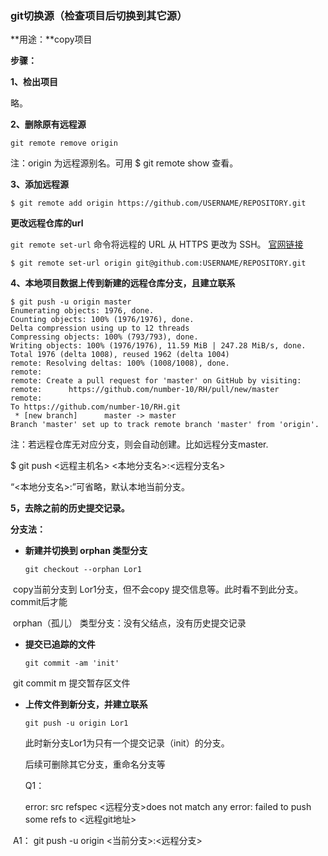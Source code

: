 ### git切换源（检查项目后切换到其它源）

**用途：**copy项目

**步骤：**

**1、检出项目** 

 略。

**2、删除原有远程源**

```
git remote remove origin 
```

注：origin 为远程源别名。可用 $ git remote show 查看。

**3、添加远程源**

```
$ git remote add origin https://github.com/USERNAME/REPOSITORY.git
```

**更改远程仓库的url**  

 `git remote set-url` 命令将远程的 URL 从 HTTPS 更改为 SSH。 [官网链接](https://docs.github.com/cn/github/using-git/changing-a-remotes-url#switching-remote-urls-from-https-to-ssh)

```shell
$ git remote set-url origin git@github.com:USERNAME/REPOSITORY.git
```

**4、本地项目数据上传到新建的远程仓库分支，且建立联系**

```
$ git push -u origin master
Enumerating objects: 1976, done.
Counting objects: 100% (1976/1976), done.
Delta compression using up to 12 threads
Compressing objects: 100% (793/793), done.
Writing objects: 100% (1976/1976), 11.59 MiB | 247.28 MiB/s, done.
Total 1976 (delta 1008), reused 1962 (delta 1004)
remote: Resolving deltas: 100% (1008/1008), done.
remote:
remote: Create a pull request for 'master' on GitHub by visiting:
remote:      https://github.com/number-10/RH/pull/new/master
remote:
To https://github.com/number-10/RH.git
 * [new branch]      master -> master
Branch 'master' set up to track remote branch 'master' from 'origin'.

```

注：若远程仓库无对应分支，则会自动创建。比如远程分支master.

$ git push <远程主机名>   <本地分支名>:<远程分支名>     

“<本地分支名>:”可省略，默认本地当前分支。

**5，去除之前的历史提交记录。**

**分支法：** 

* **新建并切换到 orphan 类型分支**

  ```
  git checkout --orphan Lor1
  ```

​       copy当前分支到 Lor1分支，但不会copy 提交信息等。此时看不到此分支。commit后才能

​      orphan（孤儿） 类型分支：没有父结点，没有历史提交记录

* **提交已追踪的文件**

  ```
  git commit -am 'init'
  ```

​       git commit m 提交暂存区文件

* **上传文件到新分支，并建立联系**

  ```
  git push -u origin Lor1
  ```

  此时新分支Lor1为只有一个提交记录（init）的分支。

  后续可删除其它分支，重命名分支等

  Q1：

  error: src refspec <远程分支>does not match any
  error: failed to push some refs to <远程git地址>

​       A1：  git push -u origin  <当前分支>:<远程分支>


